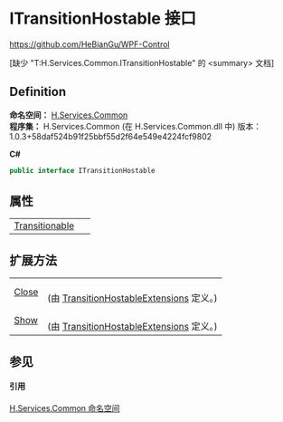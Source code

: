 # ITransitionHostable 接口
https://github.com/HeBianGu/WPF-Control

\[缺少 "T:H.Services.Common.ITransitionHostable" 的 &lt;summary&gt; 文档\]



## Definition
**命名空间：** <a href="b9cdd84f-6623-a51a-f53b-465103ced202">H.Services.Common</a>  
**程序集：** H.Services.Common (在 H.Services.Common.dll 中) 版本：1.0.3+58daf524b91f25bbf55d2f64e549e4224fcf9802

**C#**
``` C#
public interface ITransitionHostable
```



## 属性
<table>
<tr>
<td><a href="25d6bc45-2f7f-0f93-bdde-2b4b237d9731">Transitionable</a></td>
<td> </td></tr>
</table>

## 扩展方法
<table>
<tr>
<td><a href="8d3aec7f-7494-eb8b-5265-e31c53826db0">Close</a></td>
<td><br />(由 <a href="507303ff-6d0e-8302-7211-0d978bd2b924">TransitionHostableExtensions</a> 定义。)</td></tr>
<tr>
<td><a href="c51a0b1e-77d8-e6de-c11d-af0996b54426">Show</a></td>
<td><br />(由 <a href="507303ff-6d0e-8302-7211-0d978bd2b924">TransitionHostableExtensions</a> 定义。)</td></tr>
</table>

## 参见


#### 引用
<a href="b9cdd84f-6623-a51a-f53b-465103ced202">H.Services.Common 命名空间</a>  

